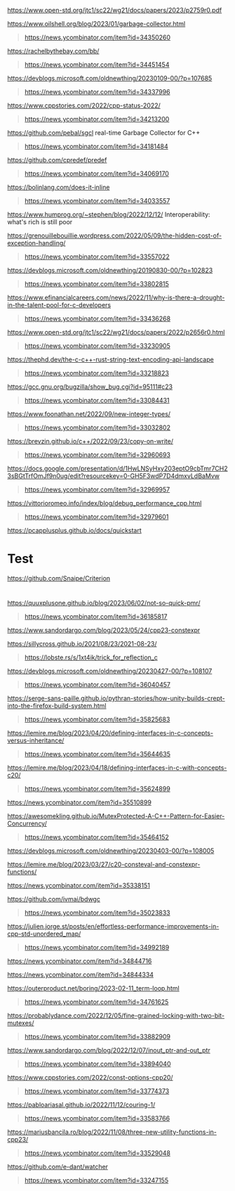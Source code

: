 https://www.open-std.org/jtc1/sc22/wg21/docs/papers/2023/p2759r0.pdf

https://www.oilshell.org/blog/2023/01/garbage-collector.html
> https://news.ycombinator.com/item?id=34350260

https://rachelbythebay.com/bb/
> https://news.ycombinator.com/item?id=34451454

https://devblogs.microsoft.com/oldnewthing/20230109-00/?p=107685
> https://news.ycombinator.com/item?id=34337996

https://www.cppstories.com/2022/cpp-status-2022/
> https://news.ycombinator.com/item?id=34213200

https://github.com/pebal/sgcl real-time Garbage Collector for C++
> https://news.ycombinator.com/item?id=34181484

https://github.com/cpredef/predef
> https://news.ycombinator.com/item?id=34069170

https://bolinlang.com/does-it-inline
> https://news.ycombinator.com/item?id=34033557

https://www.humprog.org/~stephen/blog/2022/12/12/ Interoperability: what's rich is still poor

https://grenouillebouillie.wordpress.com/2022/05/09/the-hidden-cost-of-exception-handling/
> https://news.ycombinator.com/item?id=33557022

https://devblogs.microsoft.com/oldnewthing/20190830-00/?p=102823
> https://news.ycombinator.com/item?id=33802815

https://www.efinancialcareers.com/news/2022/11/why-is-there-a-drought-in-the-talent-pool-for-c-developers
> https://news.ycombinator.com/item?id=33436268

https://www.open-std.org/jtc1/sc22/wg21/docs/papers/2022/p2656r0.html
> https://news.ycombinator.com/item?id=33230905

https://thephd.dev/the-c-c++-rust-string-text-encoding-api-landscape
> https://news.ycombinator.com/item?id=33218823

https://gcc.gnu.org/bugzilla/show_bug.cgi?id=95111#c23
> https://news.ycombinator.com/item?id=33084431

https://www.foonathan.net/2022/09/new-integer-types/
> https://news.ycombinator.com/item?id=33032802

https://brevzin.github.io/c++/2022/09/23/copy-on-write/
> https://news.ycombinator.com/item?id=32960693

https://docs.google.com/presentation/d/1HwLNSyHxy203eptO9cbTmr7CH23sBGtTrfOmJf9n0ug/edit?resourcekey=0-GH5F3wdP7D4dmxvLdBaMvw
> https://news.ycombinator.com/item?id=32969957

https://vittorioromeo.info/index/blog/debug_performance_cpp.html
> https://news.ycombinator.com/item?id=32979601

https://pcapplusplus.github.io/docs/quickstart

# Test
https://github.com/Snaipe/Criterion

#
https://quuxplusone.github.io/blog/2023/06/02/not-so-quick-pmr/
> https://news.ycombinator.com/item?id=36185817

https://www.sandordargo.com/blog/2023/05/24/cpp23-constexpr

https://sillycross.github.io/2021/08/23/2021-08-23/
> https://lobste.rs/s/1xt4ik/trick_for_reflection_c

https://devblogs.microsoft.com/oldnewthing/20230427-00/?p=108107
> https://news.ycombinator.com/item?id=36040457

https://serge-sans-paille.github.io/pythran-stories/how-unity-builds-crept-into-the-firefox-build-system.html
> https://news.ycombinator.com/item?id=35825683

https://lemire.me/blog/2023/04/20/defining-interfaces-in-c-concepts-versus-inheritance/
> https://news.ycombinator.com/item?id=35644635

https://lemire.me/blog/2023/04/18/defining-interfaces-in-c-with-concepts-c20/
> https://news.ycombinator.com/item?id=35624899

https://news.ycombinator.com/item?id=35510899

https://awesomekling.github.io/MutexProtected-A-C++-Pattern-for-Easier-Concurrency/
> https://news.ycombinator.com/item?id=35464152

https://devblogs.microsoft.com/oldnewthing/20230403-00/?p=108005

https://lemire.me/blog/2023/03/27/c20-consteval-and-constexpr-functions/

https://news.ycombinator.com/item?id=35338151

https://github.com/ivmai/bdwgc
> https://news.ycombinator.com/item?id=35023833

https://julien.jorge.st/posts/en/effortless-performance-improvements-in-cpp-std-unordered_map/
> https://news.ycombinator.com/item?id=34992189

https://news.ycombinator.com/item?id=34844716

https://news.ycombinator.com/item?id=34844334

https://outerproduct.net/boring/2023-02-11_term-loop.html
> https://news.ycombinator.com/item?id=34761625

https://probablydance.com/2022/12/05/fine-grained-locking-with-two-bit-mutexes/
> https://news.ycombinator.com/item?id=33882909

https://www.sandordargo.com/blog/2022/12/07/inout_ptr-and-out_ptr
> https://news.ycombinator.com/item?id=33894040

https://www.cppstories.com/2022/const-options-cpp20/
> https://news.ycombinator.com/item?id=33774373

https://pabloariasal.github.io/2022/11/12/couring-1/
> https://news.ycombinator.com/item?id=33583766

https://mariusbancila.ro/blog/2022/11/08/three-new-utility-functions-in-cpp23/
> https://news.ycombinator.com/item?id=33529048

https://github.com/e-dant/watcher
> https://news.ycombinator.com/item?id=33247155
